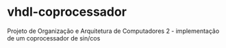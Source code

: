 # vhdl-coprocessador
Projeto de Organização e Arquitetura de Computadores 2 - implementação de um coprocessador de sin/cos
